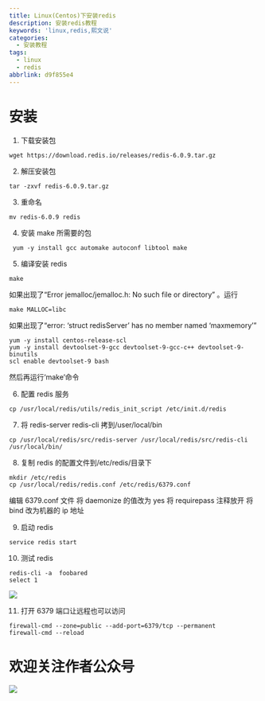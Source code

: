 ```yaml
---
title: Linux(Centos)下安装redis
description: 安装redis教程
keywords: 'linux,redis,熙文说'
categories:
  - 安装教程
tags:
  - linux
  - redis
abbrlink: d9f855e4
---
```

# 安装

1. 下载安装包

```
wget https://download.redis.io/releases/redis-6.0.9.tar.gz
```

2. 解压安装包

```
tar -zxvf redis-6.0.9.tar.gz
```

3. 重命名

```
mv redis-6.0.9 redis
```

4. 安装 make 所需要的包

```
 yum -y install gcc automake autoconf libtool make
```

5. 编译安装 redis

```
make
```

如果出现了“Error jemalloc/jemalloc.h: No such file or directory” 。运行

```
make MALLOC=libc
```

如果出现了“error: ‘struct redisServer’ has no member named ‘maxmemory’”

```
yum -y install centos-release-scl
yum -y install devtoolset-9-gcc devtoolset-9-gcc-c++ devtoolset-9-binutils
scl enable devtoolset-9 bash
```

然后再运行‘make’命令

6. 配置 redis 服务

```
cp /usr/local/redis/utils/redis_init_script /etc/init.d/redis
```

7. 将 redis-server redis-cli 拷到/user/local/bin

```
cp /usr/local/redis/src/redis-server /usr/local/redis/src/redis-cli /usr/local/bin/
```

8. 复制 redis 的配置文件到/etc/redis/目录下

```
mkdir /etc/redis
cp /usr/local/redis/redis.conf /etc/redis/6379.conf
```

编辑 6379.conf 文件
将 daemonize 的值改为 yes
将 requirepass 注释放开
将 bind 改为机器的 ip 地址

9. 启动 redis

```
service redis start
```

10. 测试 redis

```
redis-cli -a  foobared
select 1
```

![](https://gitee.com/xyzxiaoxi/picture/raw/master/2020-12-24/1608800750214-%E4%BC%81%E4%B8%9A%E5%BE%AE%E4%BF%A1%E6%88%AA%E5%9B%BE_16088007214004.png)

11. 打开 6379 端口让远程也可以访问

```
firewall-cmd --zone=public --add-port=6379/tcp --permanent
firewall-cmd --reload
```

# 欢迎关注作者公众号
![](https://gitee.com/xyzxiaoxi/picture/raw/master/2021-1-7/1610018774805-qrcode_for_gh_c467e04f3857_258.jpg)